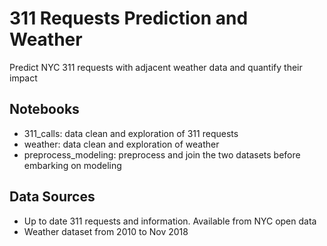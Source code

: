 # 311 Requests Prediction and Weather
Predict NYC 311 requests with adjacent weather data and quantify their impact

## Notebooks
- 311_calls: data clean and exploration of 311 requests
- weather: data clean and exploration of weather
- preprocess_modeling: preprocess and join the two datasets before embarking on modeling

## Data Sources
- Up to date 311 requests and information. Available from NYC open data
- Weather dataset from 2010 to Nov 2018
